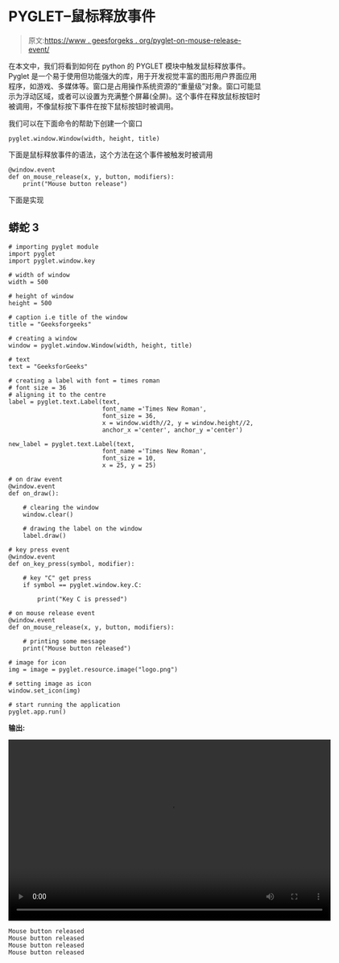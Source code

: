 # PYGLET–鼠标释放事件

> 原文:[https://www . geesforgeks . org/pyglet-on-mouse-release-event/](https://www.geeksforgeeks.org/pyglet-on-mouse-release-event/)

在本文中，我们将看到如何在 python 的 PYGLET 模块中触发鼠标释放事件。Pyglet 是一个易于使用但功能强大的库，用于开发视觉丰富的图形用户界面应用程序，如游戏、多媒体等。窗口是占用操作系统资源的“重量级”对象。窗口可能显示为浮动区域，或者可以设置为充满整个屏幕(全屏)。这个事件在释放鼠标按钮时被调用，不像鼠标按下事件在按下鼠标按钮时被调用。

我们可以在下面命令的帮助下创建一个窗口

```
pyglet.window.Window(width, height, title)
```

下面是鼠标释放事件的语法，这个方法在这个事件被触发时被调用

```
@window.event       
def on_mouse_release(x, y, button, modifiers):
    print("Mouse button release")
```

下面是实现

## 蟒蛇 3

```
# importing pyglet module
import pyglet
import pyglet.window.key

# width of window
width = 500

# height of window
height = 500

# caption i.e title of the window
title = "Geeksforgeeks"

# creating a window
window = pyglet.window.Window(width, height, title)

# text
text = "GeeksforGeeks"

# creating a label with font = times roman
# font size = 36
# aligning it to the centre
label = pyglet.text.Label(text,
                          font_name ='Times New Roman',
                          font_size = 36,
                          x = window.width//2, y = window.height//2,
                          anchor_x ='center', anchor_y ='center')

new_label = pyglet.text.Label(text,
                          font_name ='Times New Roman',
                          font_size = 10,
                          x = 25, y = 25)

# on draw event
@window.event
def on_draw():   

    # clearing the window
    window.clear()

    # drawing the label on the window
    label.draw()

# key press event   
@window.event
def on_key_press(symbol, modifier):

    # key "C" get press
    if symbol == pyglet.window.key.C:

        print("Key C is pressed")

# on mouse release event
@window.event
def on_mouse_release(x, y, button, modifiers):

    # printing some message
    print("Mouse button released")

# image for icon
img = image = pyglet.resource.image("logo.png")

# setting image as icon
window.set_icon(img)

# start running the application
pyglet.app.run()
```

**输出:**

<video class="wp-video-shortcode" id="video-481527-1" width="640" height="360" preload="metadata" controls=""><source type="video/mp4" src="https://media.geeksforgeeks.org/wp-content/uploads/20200906043935/Geeksforgeeks-2020-09-06-04-35-551.mp4?_=1">[https://media.geeksforgeeks.org/wp-content/uploads/20200906043935/Geeksforgeeks-2020-09-06-04-35-551.mp4](https://media.geeksforgeeks.org/wp-content/uploads/20200906043935/Geeksforgeeks-2020-09-06-04-35-551.mp4)</video>

```
Mouse button released
Mouse button released
Mouse button released
Mouse button released
```